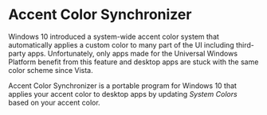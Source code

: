 # Accent Color Synchronizer
Windows 10 introduced a system-wide accent color system that automatically applies
a custom color to many part of the UI including third-party apps. Unfortunately, only
apps made for the Universal Windows Platform benefit from this feature and desktop apps
are stuck with the same color scheme since Vista.

Accent Color Synchronizer is a portable program for Windows 10 that applies your accent color to 
desktop apps by updating *System Colors* based on your accent color.
